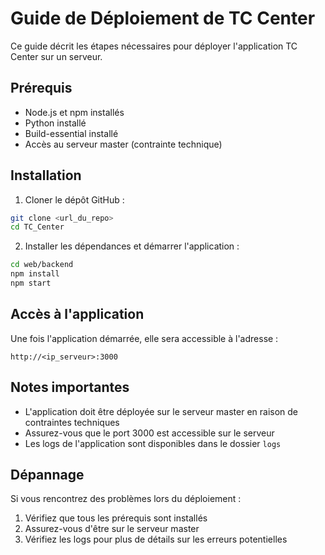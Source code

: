 # Guide de Déploiement de TC Center

Ce guide décrit les étapes nécessaires pour déployer l'application TC Center sur un serveur.

## Prérequis

- Node.js et npm installés
- Python installé
- Build-essential installé
- Accès au serveur master (contrainte technique)

## Installation

1. Cloner le dépôt GitHub :
```bash
git clone <url_du_repo>
cd TC_Center
```

2. Installer les dépendances et démarrer l'application :
```bash
cd web/backend
npm install
npm start
```

## Accès à l'application

Une fois l'application démarrée, elle sera accessible à l'adresse :
```
http://<ip_serveur>:3000
```

## Notes importantes

- L'application doit être déployée sur le serveur master en raison de contraintes techniques
- Assurez-vous que le port 3000 est accessible sur le serveur
- Les logs de l'application sont disponibles dans le dossier `logs`

## Dépannage

Si vous rencontrez des problèmes lors du déploiement :

1. Vérifiez que tous les prérequis sont installés
2. Assurez-vous d'être sur le serveur master
3. Vérifiez les logs pour plus de détails sur les erreurs potentielles 